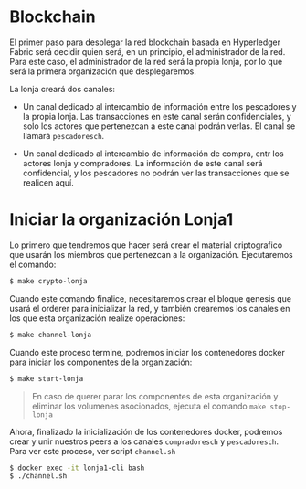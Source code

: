 # Blockchain

El primer paso para desplegar la red blockchain basada en Hyperledger Fabric será decidir quien será, en un principio,
el administrador de la red. Para este caso, el administrador de la red será la propia lonja, por lo que será la primera
organización que desplegaremos.

La lonja creará dos canales:

* Un canal dedicado al intercambio de información entre los pescadores y la propia lonja. Las transacciones
en este canal serán confidenciales, y solo los actores que pertenezcan a este canal podrán verlas. El canal
se llamará `pescadoresch`.

* Un canal dedicado al intercambio de información de compra, entr los actores lonja y compradores. La información 
de este canal será confidencial, y los pescadores no podrán ver las transacciones que se realicen aquí.

# Iniciar la organización Lonja1

Lo primero que tendremos que hacer será crear el material criptografico que usarán los miembros que pertenezcan a 
la organización. Ejecutaremos el comando:

```bash
$ make crypto-lonja
```

Cuando este comando finalice, necesitaremos crear el bloque genesis que usará el orderer para inicializar la red,
y también crearemos los canales en los que esta organización realize operaciones:

```bash
$ make channel-lonja
```

Cuando este proceso termine, podremos iniciar los contenedores docker para iniciar los componentes de la organización:


```bash
$ make start-lonja
```
> En caso de querer parar los componentes de esta organización y eliminar los volumenes asocionados, ejecuta el comando `make stop-lonja`

Ahora, finalizado la inicialización de los contenedores docker, podremos crear y unir nuestros peers a los canales `compradoresch` y `pescadoresch`.
Para ver este proceso, ver script `channel.sh`

```bash
$ docker exec -it lonja1-cli bash
$ ./channel.sh
```

